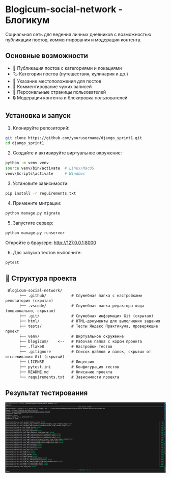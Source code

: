 # Blogicum-social-network - Блогикум

Социальная сеть для ведения личных дневников с возможностью публикации постов, комментирования и модерации контента.

## Основные возможности

- 📝 Публикация постов с категориями и локациями
- 🏷️ Категории постов (путешествия, кулинария и др.)
- 📍 Указание местоположения для постов
- 💬 Комментирование чужих записей
- 👤 Персональные страницы пользователей
- 🔒 Модерация контента и блокировка пользователей

## Установка и запуск

1. Клонируйте репозиторий:
```bash
git clone https://github.com/yourusername/django_sprint1.git
cd django_sprint1
```

2. Создайте и активируйте виртуальное окружение:
```bash
python -m venv venv
source venv/bin/activate  # Linux/MacOS
venv\Scripts\activate     # Windows
```
3. Установите зависимости:
```bash
pip install -r requirements.txt
```

4. Примените миграции:
```bash
python manage.py migrate
```

5. Запустите сервер:
```bash
python manage.py runserver
```
Откройте в браузере: http://127.0.0.1:8000

6. Для запуска тестов выполните:
```bash
pytest
```

## 📁 Структура проекта

```
 Blogicum-social-network/
      ├── .github/           # Служебная папка с настройками репозитория (скрытая)   
      ├── .vscode/           # Служебная папка редактора кода (опционально, скрытая)
      ├── .git/              # Служебная информация Git (скрытая)
      ├── html/              # HTML-документы для выполнения задания
      ├── tests/             # Тесты Яндекс Практикума, проверяющие проект
      ├── venv/              # Виртуальное окружение
      ├── blogicum/    <--   # Рабочая папка с кодом проекта
      ├── .flake8            # Настройки тестов  
      ├── .gitignore         # Список файлов и папок, скрытых от отслеживания Git (скрытый) 
      ├── LICENSE            # Лицензия   
      ├── pytest.ini         # Конфигурация тестов
      ├── README.md          # Описание проекта 
      └── requirements.txt   # Зависимости проекта
```
## Результат тестирования
![](https://github.com/BEZBIG/Blogicum-social-network/blob/main/test_results.png)